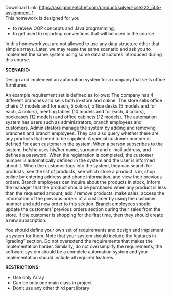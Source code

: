 Download Link: https://assignmentchef.com/product/solved-cse222_505-assignment-1
<br>
This homework is designed for you

<ul>

 <li>to review OOP concepts and Java programming,</li>

 <li>to get used to reporting conventions that will be used in the course.</li>

</ul>

In this homework you are not allowed to use any data structure other that simple arrays. Later, we may reuse the same scenario and ask you to implement the same system using some data structures introduced during this course.

<strong>SCENARIO:</strong>

Design and implement an automation system for a company that sells office furnitures.

An example requirement set is defined as follows: The company has 4 different branches and sells both in-store and online. The store sells office chairs (7 models and for each, 5 colors), office desks (5 models and for each, 4 colors), meeting tables (10 models and for each, 4 colors), bookcases (12 models) and office cabinets (12 models). The automation system has users such as administrators, branch employees and customers. Administrators manage the system by adding and removing branches and branch employees. They can also query whether there are any products that need to be supplied. A special customer number is defined for each customer in the system. When a person subscribes to the system, he/she uses his/her name, surname and e-mail address, and defines a password. When the registration is completed, the customer number is automatically defined in the system and the user is informed about it. When the customer logs into the system, they can search for products, see the list of products, see which store a product is in, shop online by entering address and phone information, and view their previous orders. Branch employees can inquire about the products in stock, inform the manager that the product should be purchased when any product is less than the requested amount, add / remove products, make sales, access the information of the previous orders of a customer by using the customer number and add new order to this section. Branch employees should update the customers’ previous orders section during their sales from the store. If the customer is shopping for the first time, then they should create a new subscription.

You should define your own set of requirements and design and implement a system for them. Note that your system should include the features in “grading” section. Do not overextend the requirements that makes the implementation harder. Similarly, do not oversimplify the requirements; the software system should be a complete automation system and your implementation should include all required features.

<strong>RESTRICTIONS: </strong>

<ul>

 <li>Use only Array</li>

 <li>Can be only one main class in project</li>

 <li>Don’t use any other third part library</li>

</ul>